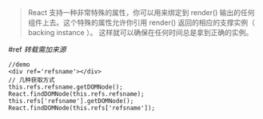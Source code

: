 
>React 支持一种非常特殊的属性，你可以用来绑定到 render() 输出的任何组件上去。这个特殊的属性允许你引用 render() 返回的相应的支撑实例（ backing instance ）。
这样就可以确保在任何时间总是拿到正确的实例。

#ref
*转载需加来源*

```
//demo
<div ref='refsname'></div>
// 几种获取方式
this.refs.refsname.getDOMNode();  
React.findDOMNode(this.refs.refsname);  
this.refs['refsname'].getDOMNode();  
React.findDOMNode(this.refs['refsname']); 
```
